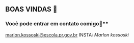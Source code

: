 ## BOAS VINDAS 💙

<!--
**Marlonkossoski/Marlonkossoski** is a ✨ _special_ ✨ repository because its `README.md` (this file) appears on your GitHub profile.

Here are some ideas to get you started:

- 🔭 I’m currently working on ...
- 🌱 I’m currently learning ...
- 👯 I’m looking to collaborate on ...
- 🤔 I’m looking for help with ...
- 💬 Ask me about ...
- 📫 How to reach me: ...
- 😄 Pronouns: ...
- ⚡ Fun fact: ...
-->
### Você pode entrar em contato comigo📧**
marlon.kossoski@escola.pr.gov.br
INSTA: _Marlon kossoski_
